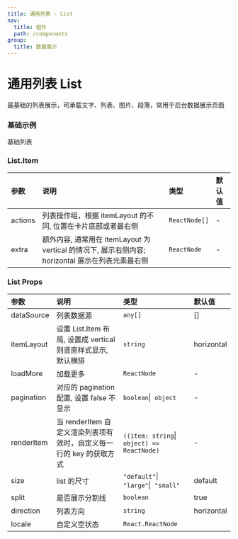 ```yaml
---
title: 通用列表 - List
nav:
  title: 组件
  path: /components
group:
  title: 数据展示
---
```

# 通用列表 List
最基础的列表展示，可承载文字、列表、图片、段落，常用于后台数据展示页面


### 基础示例

基础列表

<code src="./demos/basic.tsx"></code>

<!-- ### 列表-带小图

<code src="./demos/smallicon.tsx"></code> -->

<!-- ### 列表-带大图

<code src="./demos/bigicon.tsx"></code> -->

<!-- ### 列表-竖排

<code src="./demos/columList.tsx"></code> -->

### List.Item

| 参数 | 说明 | 类型 | 默认值 |
| :--- | :--- | :--- | :----- |
| actions      | 列表操作组，根据 itemLayout 的不同, 位置在卡片底部或者最右侧 | `ReactNode[]`    | -      |
| extra      | 额外内容, 通常用在 itemLayout 为 vertical 的情况下, 展示右侧内容; horizontal 展示在列表元素最右侧 | `ReactNode`    | -      |


### List Props

| 参数 | 说明 | 类型 | 默认值 |
| :--- | :--- | :--- | :----- |
| dataSource      | 列表数据源 | `any[]`    | []      |
| itemLayout      | 设置 List.Item 布局, 设置成 vertical 则竖直样式显示, 默认横排 | `string`    | horizontal      |
| loadMore      | 加载更多 | `ReactNode`    | -      |
| pagination      | 对应的 pagination 配置, 设置 false 不显示 | `boolean`\|` object`    | -      |
| renderItem      | 当 renderItem 自定义渲染列表项有效时，自定义每一行的 key 的获取方式 | `((item: string`\|` object) => ReactNode)`    | -      |
| size      | list 的尺寸 | `"default"`\|` "large"`\|` "small"`    | default      |
| split      | 是否展示分割线 | `boolean`    | true      |
| direction      | 列表方向 | `string`    | horizontal      |
| locale      | 自定义空状态 | `React.ReactNode`    |       |


### 
